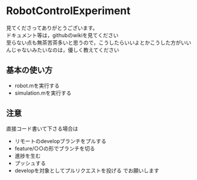 # RobotControlExperiment
見てくださってありがとうございます。<br>
ドキュメント等は，githubのwikiを見てください<br>
至らない点も無茶苦茶多いと思うので，こうしたらいいよとかこうした方がいいんじゃないみたいなのは，優しく教えてください<br>
## 基本の使い方
- robot.mを実行する
- simulation.mを実行する
## 注意
直接コード書いて下さる場合は
- リモートのdevelopブランチをプルする
- feature/○○の形でブランチを切る
- 進捗を生む
- プッシュする
- developを対象としてプルリクエストを投げる
でお願いします

